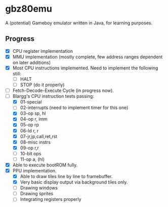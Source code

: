 # gbz80emu
A (potential) Gameboy emulator written in Java, for learning purposes.

## Progress
- [x] CPU register implementation
- [x] MMU implementation (mostly complete, few address ranges dependent on later additions)
- [x] Most CPU instructions implemented. Need to implement the following still:
  - [ ] HALT
  - [ ] STOP (do it properly)
- [ ] Fetch-Decode-Execute Cycle (in progress now).
- [ ] Blargg's CPU instruction tests passing:
    - [x] 01-special
    - [ ] 02-interrupts (need to implement timer for this one)
    - [x] 03-op sp, hl
    - [x] 04-op r, imm
    - [x] 05-op rp
    - [x] 06-ld r, r
    - [x] 07-jr,jp,call,ret,rst
    - [x] 08-misc instrs
    - [x] 09-op r,r
    - [ ] 10-bit ops
    - [ ] 11-op a, (hl)
- [x] Able to execute bootROM fully.
- [x] PPU implementation.
  - [x] Able to draw tiles line by line to framebuffer.
  - [x] Very basic display output via background tiles only.
  - [ ] Drawing windows
  - [ ] Drawing sprites
  - [ ] Integrating registers properly